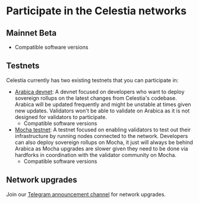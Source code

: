 <!-- markdownlint-disable MD033 -->

# Participate in the Celestia networks

<!-- ## Coffee -->

<script setup>
import ArabicaVersionTags from '../.vitepress/components/ArabicaVersionTags.vue'
import MochaVersionTags from '../.vitepress/components/MochaVersionTags.vue'
import MainnetVersionTags from '../.vitepress/components/MainnetVersionTags.vue'
import constants from '../.vitepress/constants/constants.js'
</script>

## Mainnet Beta

- Compatible software versions
  <MainnetVersionTags/>

## Testnets

Celestia currently has two existing testnets that you can participate in:

- [Arabica devnet](./arabica-devnet.md): A devnet focused on developers who
  want to deploy sovereign rollups on the latest changes from Celestia's codebase.
  Arabica will be updated frequently and might be unstable at times given new updates.
  Validators won't be able to validate on Arabica as it is not designed for
  validators to participate.
  - Compatible software versions
    <ArabicaVersionTags/>
- [Mocha testnet](./mocha-testnet.md): A testnet focused on enabling validators
  to test out their infrastructure by running nodes connected to the network. Developers
  can also deploy sovereign rollups on Mocha, it just will always be behind Arabica
  as Mocha upgrades are slower given they need to be done via hardforks in coordination
  with the validator community on Mocha.
  - Compatible software versions
    <MochaVersionTags/>

## Network upgrades

Join our [Telegram announcement channel](https://t.me/+smSFIA7XXLU4MjJh)
for network upgrades.
